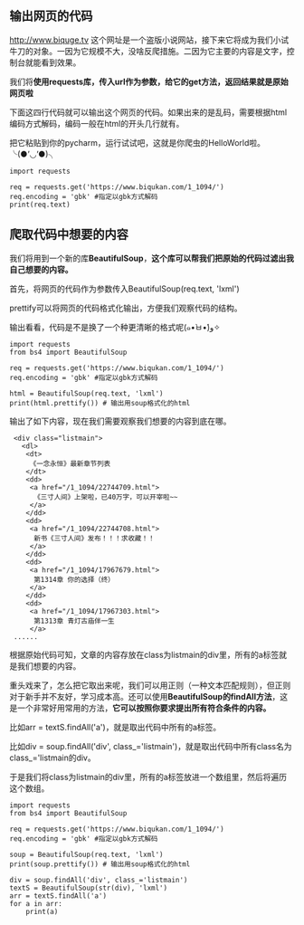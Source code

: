 



## 输出网页的代码

http://www.biquge.tv 这个网址是一个盗版小说网站，接下来它将成为我们小试牛刀的对象。一因为它规模不大，没啥反爬措施。二因为它主要的内容是文字，控制台就能看到效果。

我们将**使用requests库，传入url作为参数，给它的get方法，返回结果就是原始网页啦**

下面这四行代码就可以输出这个网页的代码。如果出来的是乱码，需要根据html编码方式解码，编码一般在html的开头几行就有。

把它粘贴到你的pycharm，运行试试吧，这就是你爬虫的HelloWorld啦。╰(●’◡’●)╮

```
import requests

req = requests.get('https://www.biqukan.com/1_1094/')
req.encoding = 'gbk' #指定以gbk方式解码
print(req.text)
```



## 爬取代码中想要的内容

我们将用到一个新的库**BeautifulSoup**，**这个库可以帮我们把原始的代码过滤出我自己想要的内容。**

首先，将网页的代码作为参数传入BeautifulSoup(req.text, 'lxml')

prettify可以将网页的代码格式化输出，方便我们观察代码的结构。

输出看看，代码是不是换了一个种更清晰的格式呢(๑•̀ㅂ•́)و✧

```
import requests
from bs4 import BeautifulSoup

req = requests.get('https://www.biqukan.com/1_1094/')
req.encoding = 'gbk' #指定以gbk方式解码

html = BeautifulSoup(req.text, 'lxml')
print(html.prettify()) # 输出用soup格式化的html
```



输出了如下内容，现在我们需要观察我们想要的内容到底在哪。

```
 <div class="listmain">
   <dl>
    <dt>
     《一念永恒》最新章节列表
    </dt>
    <dd>
     <a href="/1_1094/22744709.html">
      《三寸人间》上架啦，已40万字，可以开宰啦~~
     </a>
    </dd>
    <dd>
     <a href="/1_1094/22744708.html">
      新书《三寸人间》发布！！！求收藏！！
     </a>
    </dd>
    <dd>
     <a href="/1_1094/17967679.html">
      第1314章 你的选择（终）
     </a>
    </dd>
    <dd>
     <a href="/1_1094/17967303.html">
      第1313章 青灯古庙伴一生
     </a>
 ......
```

根据原始代码可知，文章的内容存放在class为listmain的div里，所有的a标签就是我们想要的内容。

重头戏来了，怎么把它取出来呢，我们可以用正则（一种文本匹配规则），但正则对于新手并不友好，学习成本高。还可以使用**BeautifulSoup的findAll方法**，这是一个非常好用常用的方法，**它可以按照你要求提出所有符合条件的内容。**

比如arr = textS.findAll('a')，就是取出代码中所有的a标签。

比如div = soup.findAll('div', class_='listmain')，就是取出代码中所有class名为class_='listmain的div。

于是我们将class为listmain的div里，所有的a标签放进一个数组里，然后将遍历这个数组。

```
import requests
from bs4 import BeautifulSoup

req = requests.get('https://www.biqukan.com/1_1094/')
req.encoding = 'gbk' #指定以gbk方式解码

soup = BeautifulSoup(req.text, 'lxml')
print(soup.prettify()) # 输出用soup格式化的html

div = soup.findAll('div', class_='listmain')
textS = BeautifulSoup(str(div), 'lxml')
arr = textS.findAll('a')
for a in arr:
    print(a)

```


